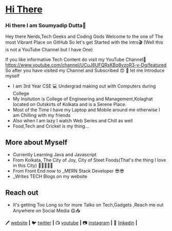 # [Hi There](https://www.canva.com/design/DAEC0CPpFyI/share/preview?token=OnRkcrJkpovfftrGPC-39A&role=EDITOR&utm_content=DAEC0CPpFyI&utm_campaign=designshare&utm_medium=link&utm_source=sharebutton)
### Hi there I am Soumyadip Dutta👋

Hey there Nerds,Tech Geeks and Coding Gods 
Welcome to the one of The most Vibrant Place on GitHub
So let's get Started with the intro🎬 (Well this is not a YouTube Channel but I have One)

If you like informative Tech Content do visit my YouTube Channel📳 https://www.youtube.com/channel/UCuJ6UFQRsKBq8vzoR3-y-Dg/featured
So after you have visited my Channel and Subscribed 😍 🙂 let me Introduce myself

- I am 3rd Year CSE 💻 Undergrad making out with Computers during College
- My Insitution is College of Engineering and Management,Kolaghat located on Outskirts of Kolkata and is a Serene Place.
- Most of the Time  I have my Laptop and Mobile around me otherwise I am Chilling with my friends
- Also when I am lazy I watch Web Series and Chill as well 
- Food,Tech and Cricket is my thing...
## More about Myself
- Currently Learning Java and Javascript
- From Kolkata, The City of Joy, City of Steet Foods(That's the thing I love in this City) 🥗🌭🍟🍜🍣
- From Front End now to _MERN Stack Developer 😎😎
- _Writes TECH Blogs on my website
## Reach out 
- It's getting Too Long so  for more Talks on Tech,Gadgets ,Reach me out Anywhere on Social Media 😋📥


  
   
🖊 [website][website] **|** 
🐦 [twitter][twitter] **|** 
📺 [youtube][youtube] **|** 
📷 [instagram][instagram] **|** 
👔 [linkedin][linkedin] **|**




[website]: https://techairyt.blogspot.com/
[twitter]: https://twitter.com/TechairSD
[youtube]: https://www.youtube.com/channel/UCuJ6UFQRsKBq8vzoR3-y-Dg/featured
[instagram]: https://www.instagram.com/soumya_casm/?hl=en
[linkedin]: https://www.linkedin.com/in/soumyadip-dutta-3b917718a/
